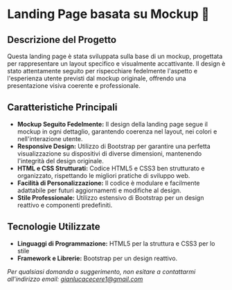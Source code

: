 # Landing Page basata su Mockup 🎨

## Descrizione del Progetto

Questa landing page è stata sviluppata sulla base di un mockup, progettata per rappresentare un layout specifico e visualmente accattivante. Il design è stato attentamente seguito per rispecchiare fedelmente l'aspetto e l'esperienza utente previsti dal mockup originale, offrendo una presentazione visiva coerente e professionale.

## Caratteristiche Principali 

* **Mockup Seguito Fedelmente:** Il design della landing page segue il mockup in ogni dettaglio, garantendo coerenza nel layout, nei colori e nell'interazione utente.
* **Responsive Design:** Utilizzo di Bootstrap per garantire una perfetta visualizzazione su dispositivi di diverse dimensioni, mantenendo l'integrità del design originale.
* **HTML e CSS Strutturati:** Codice HTML5 e CSS3 ben strutturato e organizzato, rispettando le migliori pratiche di sviluppo web.
* **Facilità di Personalizzazione:** Il codice è modulare e facilmente adattabile per futuri aggiornamenti e modifiche al design.
* **Stile Professionale:** Utilizzo estensivo di Bootstrap per un design reattivo e componenti predefiniti.

## Tecnologie Utilizzate

* **Linguaggi di Programmazione:** HTML5 per la struttura e CSS3 per lo stile
* **Framework e Librerie:** Bootstrap per un design reattivo.


*Per qualsiasi domanda o suggerimento, non esitare a contattarmi all'indirizzo email: gianlucacecere1@gmail.com*
